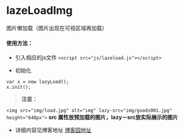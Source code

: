 # lazeLoadImg
图片懒加载（图片出现在可视区域再加载）

#### 使用方法：
- 引入相应的js文件  ```<script src="js/lazeload.js"></script>```

- 初始化
```
var x = new lazyLoad();
x.init();
```

> **注意：**

```<img src="img/load.jpg" alt="img" lazy-src="img/goods001.jpg" height="640px">```
**src 属性放预加载的图片，lazy－src放实际展示的图片**


- 详细内容见博客地址
[博客园地址](http://www.cnblogs.com/beidan/p/5648240.html)
